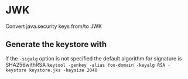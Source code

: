 # JWK
Convert java.security keys from/to JWK

## Generate the keystore with
if the `-sigalg` option is not specified the default algorithm for signature is SHA256withRSA
`keytool -genkey -alias foo-domain -keyalg RSA -keystore keystore.jks -keysize 2048`

